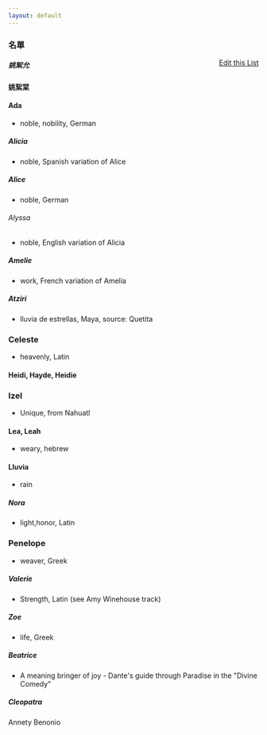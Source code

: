 ```yaml
---
layout: default
---
```


<h3>
<a id="a-list-of-names" class="anchor" href="#a-list-of-names" aria-hidden="true"><span class="octicon octicon-link"></span></a>名單</h3>
<a href="https://github.com/Strangehill/names/edit/gh-pages/index.md" style="float:right;">Edit this List</a>



##### 姚絮允

#### 姚絮棠


#### Ada
  - noble, nobility, German

##### Alicia
  - noble, Spanish variation of Alice

##### Alice
  - noble, German

###### Alyssa
  - noble, English variation of Alicia

##### Amelie
  - work, French variation of Amelia

##### Atziri
  - lluvia de estrellas, Maya, source: Quetita

### Celeste
  - heavenly, Latin

#### Heidi, Hayde, Heidie

### Izel
  - Unique, from Nahuatl

#### Lea, Leah
  - weary, hebrew

#### Lluvia
  - rain

##### Nora
  - light,honor, Latin

### Penelope
  - weaver, Greek

##### Valerie 
  - Strength, Latin (see Amy Winehouse track)

##### Zoe
  - life, Greek

##### Beatrice
  - A meaning bringer of joy - Dante's guide through Paradise in the "Divine Comedy"

##### Cleopatra

Annety Benonio

